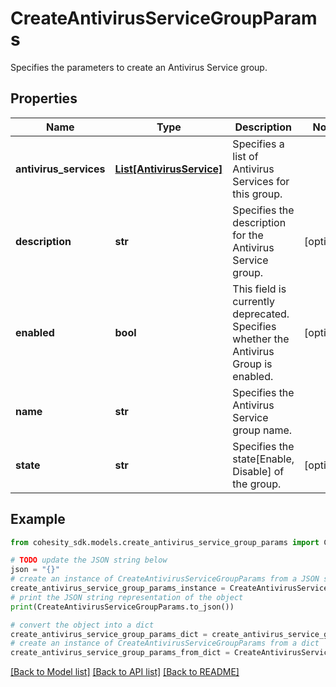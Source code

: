 # CreateAntivirusServiceGroupParams

Specifies the parameters to create an Antivirus Service group.

## Properties

Name | Type | Description | Notes
------------ | ------------- | ------------- | -------------
**antivirus_services** | [**List[AntivirusService]**](AntivirusService.md) | Specifies a list of Antivirus Services for this group. | 
**description** | **str** | Specifies the description for the Antivirus Service group. | [optional] 
**enabled** | **bool** | This field is currently deprecated. Specifies whether the Antivirus Group is enabled. | [optional] 
**name** | **str** | Specifies the Antivirus Service group name. | 
**state** | **str** | Specifies the state[Enable, Disable] of the group. | [optional] 

## Example

```python
from cohesity_sdk.models.create_antivirus_service_group_params import CreateAntivirusServiceGroupParams

# TODO update the JSON string below
json = "{}"
# create an instance of CreateAntivirusServiceGroupParams from a JSON string
create_antivirus_service_group_params_instance = CreateAntivirusServiceGroupParams.from_json(json)
# print the JSON string representation of the object
print(CreateAntivirusServiceGroupParams.to_json())

# convert the object into a dict
create_antivirus_service_group_params_dict = create_antivirus_service_group_params_instance.to_dict()
# create an instance of CreateAntivirusServiceGroupParams from a dict
create_antivirus_service_group_params_from_dict = CreateAntivirusServiceGroupParams.from_dict(create_antivirus_service_group_params_dict)
```
[[Back to Model list]](../README.md#documentation-for-models) [[Back to API list]](../README.md#documentation-for-api-endpoints) [[Back to README]](../README.md)


